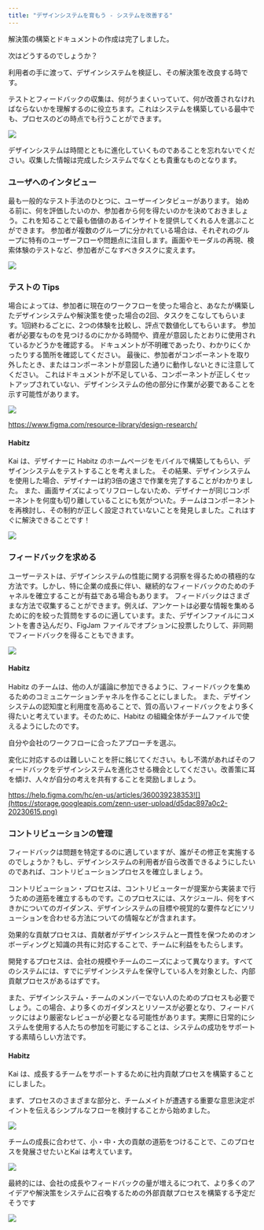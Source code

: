 ```yaml
---
title: "デザインシステムを育もう - システムを改善する"
---
```

解決策の構築とドキュメントの作成は完了しました。

次はどうするのでしょうか？

利用者の手に渡って、デザインシステムを検証し、その解決策を改良する時です。

テストとフィードバックの収集は、何がうまくいっていて、何が改善されなければならないかを理解するのに役立ちます。これはシステムを構築している最中でも、プロセスのどの時点でも行うことができます。

![](https://storage.googleapis.com/zenn-user-upload/5a9de9817aca-20230615.png)

デザインシステムは時間とともに進化していくものであることを忘れないでください。収集した情報は完成したシステムでなくとも貴重なものとなります。

### ユーザへのインタビュー
最も一般的なテスト手法のひとつに、ユーザーインタビューがあります。
始める前に、何を評価したいのか、参加者から何を得たいのかを決めておきましょう。これを知ることで最も価値のあるインサイトを提供してくれる人を選ぶことができます。
参加者が複数のグループに分かれている場合は、それぞれのグループに特有のユーザーフローや問題点に注目します。画面やモーダルの再現、検索体験のテストなど、参加者がこなすべきタスクに変えます。

![](https://storage.googleapis.com/zenn-user-upload/5caf16d1ce7a-20230615.png)

### テストの Tips
場合によっては、参加者に現在のワークフローを使った場合と、あなたが構築したデザインシステムや解決策を使った場合の2回、タスクをこなしてもらいます。1回終わるごとに、2つの体験を比較し、評点で数値化してもらいます。
参加者が必要なものを見つけるのにかかる時間や、資産が意図したとおりに使用されているかどうかを確認する。
ドキュメントが不明確であったり、わかりにくかったりする箇所を確認してください。
最後に、参加者がコンポーネントを取り外したとき、またはコンポーネントが意図した通りに動作しないときに注意してください。
これはドキュメントが不足している、コンポーネントが正しくセットアップされていない、デザインシステムの他の部分に作業が必要であることを示す可能性があります。

![](https://storage.googleapis.com/zenn-user-upload/72e3b8763b56-20230615.png)

https://www.figma.com/resource-library/design-research/

#### Habitz
Kai は、デザイナーに Habitz のホームページをモバイルで構築してもらい、デザインシステムをテストすることを考えました。
その結果、デザインシステムを使用した場合、デザイナーは約3倍の速さで作業を完了することがわかりました。
また、画面サイズによってリフローしないため、デザイナーが同じコンポーネントを何度も切り離していることにも気がついた。チームはコンポーネントを再検討し、その制約が正しく設定されていないことを発見しました。これはすぐに解決できることです！

![](https://storage.googleapis.com/zenn-user-upload/0768c39ec1a1-20230615.png)

### フィードバックを求める
ユーザーテストは、デザインシステムの性能に関する洞察を得るための積極的な方法です。しかし、特に企業の成長に伴い、継続的なフィードバックのためのチャネルを確立することが有益である場合もあります。
フィードバックはさまざまな方法で収集することができます。例えば、アンケートは必要な情報を集めるために的を絞った質問をするのに適しています。また、デザインファイルにコメントを書き込んだり、FigJam ファイルでオプションに投票したりして、非同期でフィードバックを得ることもできます。

![](https://storage.googleapis.com/zenn-user-upload/c2e445c9ecf4-20230615.png)

#### Habitz
Habitz のチームは、他の人が議論に参加できるように、フィードバックを集めるためのコミュニケーションチャネルを作ることにしました。
また、デザインシステムの認知度と利用度を高めることで、質の高いフィードバックをより多く得たいと考えています。そのために、Habitz の組織全体がチームファイルで使えるようにしたのです。

自分や会社のワークフローに合ったアプローチを選ぶ。

変化に対応するのは難しいことを肝に銘じてください。もし不満があればそのフィードバックをデザインシステムを進化させる機会としてください。改善策に耳を傾け、人々が自分の考えを共有することを奨励しましょう。

https://help.figma.com/hc/en-us/articles/360039238353![](https://storage.googleapis.com/zenn-user-upload/d5dac897a0c2-20230615.png)

### コントリビューションの管理
フィードバックは問題を特定するのに適していますが、誰がその修正を実施するのでしょうか？もし、デザインシステムの利用者が自ら改善できるようにしたいのであれば、コントリビューションプロセスを確立しましょう。

コントリビューション・プロセスは、コントリビューターが提案から実装まで行うための道筋を確立するものです。このプロセスには、スケジュール、何をすべきかについてのガイダンス、デザインシステムの目標や視覚的な要件などにソリューションを合わせる方法についての情報などが含まれます。

効果的な貢献プロセスは、貢献者がデザインシステムと一貫性を保つためのオンボーディングと知識の共有に対応することで、チームに利益をもたらします。

開発するプロセスは、会社の規模やチームのニーズによって異なります。すべてのシステムには、すでにデザインシステムを保守している人を対象とした、内部貢献プロセスがあるはずです。

また、デザインシステム・チームのメンバーでない人のためのプロセスも必要でしょう。この場合、より多くのガイダンスとリソースが必要となり、フィードバックにはより厳密なレビューが必要となる可能性があります。実際に日常的にシステムを使用する人たちの参加を可能にすることは、システムの成功をサポートする素晴らしい方法です。

#### Habitz
Kai は、成長するチームをサポートするために社内貢献プロセスを構築することにしました。

まず、プロセスのさまざまな部分と、チームメイトが遭遇する重要な意思決定ポイントを伝えるシンプルなフローを検討することから始めました。

![](https://storage.googleapis.com/zenn-user-upload/5d0602f65451-20230615.png)

チームの成長に合わせて、小・中・大の貢献の道筋をつけることで、このプロセスを発展させたいとKai は考えています。

![](https://storage.googleapis.com/zenn-user-upload/a25d09f04cdf-20230615.png)

最終的には、会社の成長やフィードバックの量が増えるにつれて、より多くのアイデアや解決策をシステムに召喚するための外部貢献プロセスを構築する予定だそうです

![](https://storage.googleapis.com/zenn-user-upload/e60afd66f476-20230615.png)
